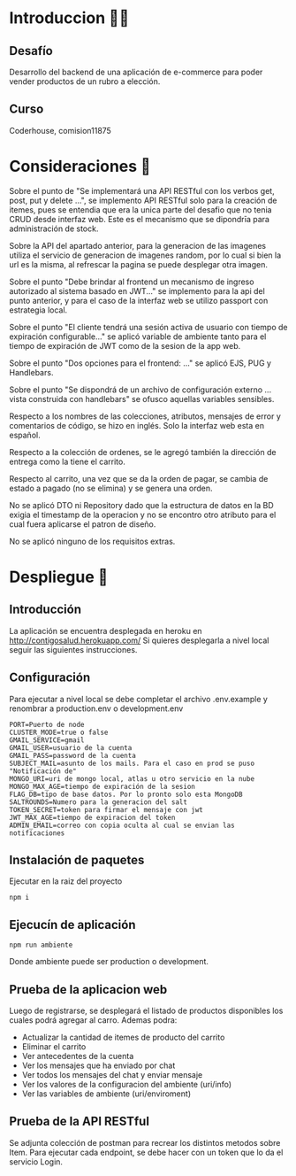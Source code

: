 # Introduccion 🤚🏻

## Desafío

Desarrollo del backend de una aplicación de e-commerce para poder vender productos de un rubro a elección.

## Curso

Coderhouse, comision11875

# Consideraciones 🤔

Sobre el punto de "Se implementará una API RESTful con los verbos get, post, put y delete ...", se implemento API RESTful solo para la creación de itemes, pues se entendia que era la unica parte del desafio que no tenia CRUD desde interfaz web. Este es el mecanismo que se dipondrīa para administración de stock.

Sobre la API del apartado anterior, para la generacion de las imagenes utiliza el servicio de generacion de imagenes random, por lo cual si bien la url es la misma, al refrescar la pagina se puede desplegar otra imagen.

Sobre el punto "Debe brindar al frontend un mecanismo de ingreso autorizado al sistema basado en JWT..." se implemento para la api del punto anterior, y para el caso de la interfaz web se utilizo passport con estrategia local.

Sobre el punto "El cliente tendrá una sesión activa de usuario con tiempo de expiración configurable..." se aplicó variable de ambiente tanto para el tiempo de expiración de JWT como de la sesion de la app web.

Sobre el punto "Dos opciones para el frontend: ..." se aplicó EJS, PUG y Handlebars.

Sobre el punto "Se dispondrá de un archivo de configuración externo ... vista construida con handlebars" se ofusco aquellas variables sensibles.

Respecto a los nombres de las colecciones, atributos, mensajes de error y comentarios de código, se hizo en inglés. Solo la interfaz web esta en español.

Respecto a la colección de ordenes, se le agregó también la dirección de entrega como la tiene el carrito.

Respecto al carrito, una vez que se da la orden de pagar, se cambia de estado a pagado (no se elimina) y se genera una orden.

No se aplicó DTO ni Repository dado que la estructura de datos en la BD exigia el timestamp de la operacion y no se encontro otro atributo para el cual fuera aplicarse el patron de diseño.

No se aplicó ninguno de los requisitos extras.

# Despliegue 🚀

## Introducción

La aplicación se encuentra desplegada en heroku en http://contigosalud.herokuapp.com/
Si quieres desplegarla a nivel local seguir las siguientes instrucciones.

## Configuración

Para ejecutar a nivel local se debe completar el archivo .env.example y renombrar a production.env o development.env

```
PORT=Puerto de node
CLUSTER_MODE=true o false
GMAIL_SERVICE=gmail
GMAIL_USER=usuario de la cuenta
GMAIL_PASS=password de la cuenta
SUBJECT_MAIL=asunto de los mails. Para el caso en prod se puso "Notificación de"
MONGO_URI=uri de mongo local, atlas u otro servicio en la nube
MONGO_MAX_AGE=tiempo de expiración de la sesion
FLAG_DB=tipo de base datos. Por lo pronto solo esta MongoDB
SALTROUNDS=Numero para la generacion del salt
TOKEN_SECRET=token para firmar el mensaje con jwt
JWT_MAX_AGE=tiempo de expiracion del token
ADMIN_EMAIL=correo con copia oculta al cual se envian las notificaciones
```

## Instalación de paquetes

Ejecutar en la raiz del proyecto

```
npm i
```

## Ejecucín de aplicación

```
npm run ambiente
```

Donde ambiente puede ser production o development.

## Prueba de la aplicacion web

Luego de registrarse, se desplegará el listado de productos disponibles los cuales podrá agregar al carro. Ademas podra:

- Actualizar la cantidad de itemes de producto del carrito
- Eliminar el carrito
- Ver antecedentes de la cuenta
- Ver los mensajes que ha enviado por chat
- Ver todos los mensajes del chat y enviar mensaje
- Ver los valores de la configuracion del ambiente (uri/info)
- Ver las variables de ambiente (uri/enviroment)

## Prueba de la API RESTful

Se adjunta colección de postman para recrear los distintos metodos sobre Item.
Para ejecutar cada endpoint, se debe hacer con un token que lo da el servicio Login.
